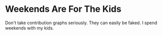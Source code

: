 # Weekends Are For The Kids

Don't take contribution graphs seriously. They can easily be faked. I spend weekends with my kids.
